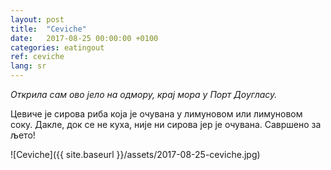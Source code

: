 ```yaml
---
layout: post
title:  "Ceviche"
date:   2017-08-25 00:00:00 +0100
categories: eatingout
ref: ceviche
lang: sr
---
```


*Открила сам ово јело на одмору, крај мора у Порт Доугласу.*

Цевиче је сирова риба која је очувана у лимуновом или лимуновом соку. Дакле, док се не куха, није ни сирова јер је очувана. Савршено за љето!

![Ceviche]({{ site.baseurl }}/assets/2017-08-25-ceviche.jpg)
